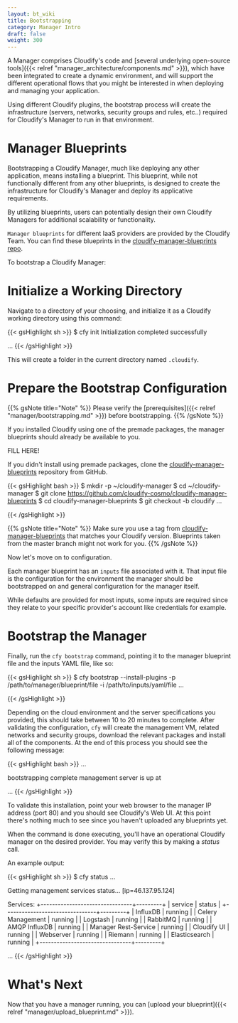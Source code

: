 ```yaml
---
layout: bt_wiki
title: Bootstrapping
category: Manager Intro
draft: false
weight: 300
---
```


A Manager comprises Cloudify's code and [several underlying open-source tools]({{< relref "manager_architecture/components.md" >}}), which have been integrated to create a dynamic environment, and will support the different operational flows that you might be interested in when deploying and managing your application.

Using different Cloudify plugins, the bootstrap process will create the infrastructure (servers, networks, security groups and rules, etc..) required for Cloudify's Manager to run in that environment.

# Manager Blueprints

Bootstrapping a Cloudify Manager, much like deploying any other application, means installing a blueprint. This blueprint, while not functionally different from any other blueprints, is designed to create the infrastructure for Cloudify's Manager and deploy its applicative requirements.

By utilizing blueprints, users can potentially design their own Cloudify Managers for additional scalability or functionality.

`Manager blueprints` for different IaaS providers are provided by the Cloudify Team. You can find these blueprints in the [cloudify-manager-blueprints repo](https://github.com/cloudify-cosmo/cloudify-manager-blueprints).

To bootstrap a Cloudify Manager:

# Initialize a Working Directory

Navigate to a directory of your choosing, and initialize it as a Cloudify working directory using this command:

{{< gsHighlight  sh  >}}
$ cfy init
Initialization completed successfully

...
{{< /gsHighlight >}}

This will create a folder in the current directory named `.cloudify`.

# Prepare the Bootstrap Configuration

{{% gsNote title="Note" %}}
Please verify the [prerequisites]({{< relref "manager/bootstrapping.md" >}}) before bootstrapping.
{{% /gsNote %}}

If you installed Cloudify using one of the premade packages, the manager blueprints should already be available to you.

FILL HERE!

If you didn't install using premade packages, clone the [cloudify-manager-blueprints](https://github.com/cloudify-cosmo/cloudify-manager-blueprints) repository from GitHub.

{{< gsHighlight  bash  >}}
$ mkdir -p ~/cloudify-manager
$ cd ~/cloudify-manager
$ git clone https://github.com/cloudify-cosmo/cloudify-manager-blueprints
$ cd cloudify-manager-blueprints
$ git checkout -b cloudify <tag>
...

{{< /gsHighlight >}}


{{% gsNote title="Note" %}}
Make sure you use a tag from [cloudify-manager-blueprints](https://github.com/cloudify-cosmo/cloudify-manager-blueprints/releases) that matches your Cloudify version. Blueprints taken from the master branch might not work for you.
{{% /gsNote %}}

Now let's move on to configuration.

Each manager blueprint has an `inputs` file associated with it. That input file is the configuration for the environment the manager should be bootstrapped on and general configuration for the manager itself.

While defaults are provided for most inputs, some inputs are required since they relate to your specific provider's account like credentials for example.


# Bootstrap the Manager

Finally, run the `cfy bootstrap` command, pointing it to the manager blueprint file and the inputs YAML file, like so:

{{< gsHighlight  sh  >}}
$ cfy bootstrap --install-plugins -p /path/to/manager/blueprint/file -i /path/to/inputs/yaml/file
...

{{< /gsHighlight >}}

Depending on the cloud environment and the server specifications you provided, this should take between 10 to 20 minutes to complete.
After validating the configuration, `cfy` will create the management VM, related
networks and security groups, download the relevant packages and install all of the components.
At the end of this process you should see the following message:

{{< gsHighlight  bash  >}}
...

bootstrapping complete
management server is up at <YOUR MANAGER IP ADDRESS>

...
{{< /gsHighlight >}}

To validate this installation, point your web browser to the manager IP address (port 80) and you should see Cloudify's Web UI.
At this point there's nothing much to see since you haven't uploaded any blueprints yet.

When the command is done executing, you'll have an operational Cloudify manager on the desired provider. You may verify this by making a *status* call.

An example output:

{{< gsHighlight  sh  >}}
$ cfy status
...

Getting management services status... [ip=46.137.95.124]

Services:
+--------------------------------+---------+
|            service             |  status |
+--------------------------------+---------+
| InfluxDB                       | running |
| Celery Management              | running |
| Logstash                       | running |
| RabbitMQ                       | running |
| AMQP InfluxDB                  | running |
| Manager Rest-Service           | running |
| Cloudify UI                    | running |
| Webserver                      | running |
| Riemann                        | running |
| Elasticsearch                  | running |
+--------------------------------+---------+

...
{{< /gsHighlight >}}


# What's Next

Now that you have a manager running, you can [upload your blueprint]({{< relref "manager/upload_blueprint.md" >}}).